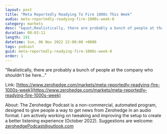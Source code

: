 ```yaml
---
layout: post
title: "Meta Reportedly Readying To Fire 1000s This Week"
audio: meta-reportedly-readying-fire-1000s-week-0
category: markets
desc: "&quot;Realistically, there are probably a bunch of people at the company who shouldn't be here...&quot;"
duration: 00:03:11
length: 191
datetime: Sun, 06 Nov 2022 22:00:00 +0000
tags: podcast
guid: meta-reportedly-readying-fire-1000s-week-0
order: 1
---
```

&quot;Realistically, there are probably a bunch of people at the company who shouldn't be here...&quot;

Link: [https://www.zerohedge.com/markets/meta-reportedly-readying-fire-1000s-week](https://www.zerohedge.com/markets/meta-reportedly-readying-fire-1000s-week)

About: The Zerohedge Podcast is a non-commercial, automated program, designed to give people a way to get news from Zerohedge in an audio format.  I am actively working on tweaking and improving the setup to create a better listening experience (October 2022).  Suggestions are welcome: [zerohedgePodcast@outlook.com](mailto:zerohedgePodcast@outlook.com)